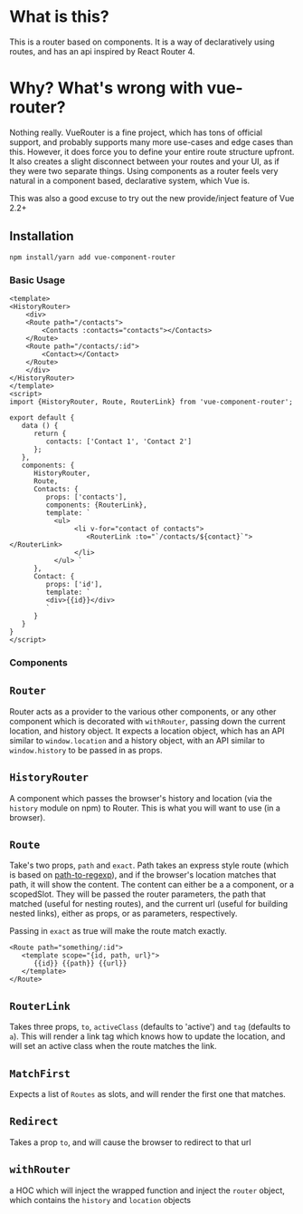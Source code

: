 # What is this?
 This is a router based on components. It is a way of declaratively using routes, and has an api inspired by React Router 4.

# Why? What's wrong with vue-router?
Nothing really. VueRouter is a fine project, which has tons of official support, and probably supports many more use-cases and edge cases than this. However, it does force you to define your entire route structure upfront. It also creates a slight disconnect between your routes and your UI, as if they were two separate things. Using components as a router feels very natural in a component based, declarative system, which Vue is.

This was also a good excuse to try out the new provide/inject feature of Vue 2.2+

## Installation
`npm install/yarn add vue-component-router`

### Basic Usage

```
<template>
<HistoryRouter>
    <div>
    <Route path="/contacts">
        <Contacts :contacts="contacts"></Contacts>
    </Route>
    <Route path="/contacts/:id">
        <Contact></Contact>
    </Route>
    </div>
</HistoryRouter>
</template>
<script>
import {HistoryRouter, Route, RouterLink} from 'vue-component-router';

export default {
   data () {
      return {
         contacts: ['Contact 1', 'Contact 2']
      };
   },
   components: {
      HistoryRouter,
      Route,
      Contacts: {
         props: ['contacts'],
         components: {RouterLink},
         template: `
           <ul>
                <li v-for="contact of contacts">
                   <RouterLink :to="`/contacts/${contact}`"></RouterLink>
                </li>
           </ul> `
      },
      Contact: {
         props: ['id'],
         template: `
         <div>{{id}}</div>
         `
      }
   }
}
</script>
```

### Components
## `Router`
Router acts as a provider to the various other components, or any other component which is decorated with `withRouter`, passing down the current location, and history object. It expects a location object, which has an API similar to `window.location` and a history object, with an API similar to `window.history` to be passed in as props.

## `HistoryRouter`
A component which passes the browser's history and location (via the `history` module on npm) to Router. This is what you will want to use (in a browser).

## `Route`

Take's two props, `path` and `exact`. Path takes an express style route (which is based on [path-to-regexp](https://www.npmjs.com/package/path-to-regexp)), and if the browser's location matches that path, it will show the content. The content can either be a a component, or a scopedSlot. They will be passed the router parameters, the path that matched (useful for nesting routes), and the current url (useful for building nested links), either as props, or as parameters, respectively.

Passing in `exact` as true will make the route match exactly.
```
<Route path="something/:id">
   <template scope="{id, path, url}">
      {{id}} {{path}} {{url}}
   </template>
</Route>
```

## `RouterLink`

Takes three props, `to`, `activeClass` (defaults to 'active') and `tag` (defaults to `a`). This will render a link tag which knows how to update the location, and will set an active class when the route matches the link.

## `MatchFirst`

Expects a list of `Routes` as slots, and will render the first one that matches.

## `Redirect`

Takes a prop `to`, and will cause the browser to redirect to that url

## `withRouter`

a HOC which will inject the wrapped function and inject the `router` object, which contains the `history` and `location` objects

